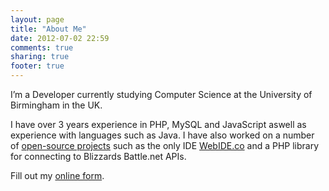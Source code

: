 ```yaml
---
layout: page
title: "About Me"
date: 2012-07-02 22:59
comments: true
sharing: true
footer: true
---
```


I’m a Developer currently studying Computer Science at the University of Birmingham in the UK.

I have over 3 years experience in PHP, MySQL and JavaScript aswell as experience with languages such as Java. I have also worked on a number of [open-source projects](https://github.com/dancannon) such as the only IDE [WebIDE.co](http://webide.co) and a PHP library for connecting to Blizzards Battle.net APIs.

<div id="wufoo-z7x4a3">
	Fill out my <a href="http://danielcannon.wufoo.com/forms/z7x4a3">online form</a>.
</div>
<script type="text/javascript">
	var z7x4a3;(function(d, t) {
	var s = d.createElement(t), options = {
		'userName':'danielcannon', 
		'formHash':'z7x4a3', 
		'autoResize':true,
		'height':'517',
		'async':true,
		'header':'show'
	};
	s.src = 
		('https:' == d.location.protocol ? 'https://' : 'http://') + 
		'wufoo.com/scripts/embed/form.js';
	s.onload = s.onreadystatechange = function() {
		var rs = this.readyState; if (rs) if (rs != 'complete') if (rs != 'loaded') return;
		try { z7x4a3 = new WufooForm();z7x4a3.initialize(options);z7x4a3.display(); } catch (e) {}
	};
	var scr = d.getElementsByTagName(t)[0], par = scr.parentNode; par.insertBefore(s, scr);
	})(document, 'script');
</script>
